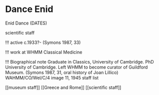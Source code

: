 



# Dance Enid


Enid Dance (DATES)

scientific staff

!!! active
c.1933?- (Symons 1987, 33)

!!! work at WHMM
Classical Medicine

!!! Biographical note
Graduate in Classics, University of Cambridge. PhD University of Cambridge. Left WHMM to become curator of Guildford Museum.  (Symons 1987, 31, oral history of Joan Lillico)
WAHMM/CO/Wel/C/4 image 11, 1945 staff list


[[museum staff]] [[Greece and Rome]] [[scientific staff]]